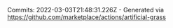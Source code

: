 Commits: 2022-03-03T21:48:31.226Z - Generated via https://github.com/marketplace/actions/artificial-grass
<br>
